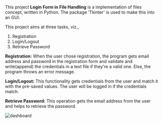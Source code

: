This project **Login Form in File Handling** is a implementation of files concept, written in Python. The package 'Tkinter' is used to make this into an GUI. 

This project aims at three tasks, viz.,
1. Registration
2. Login/Logout
3. Retrieve Password

**Registration:** When the user chose registration, the program gets email address and password in the registration form and validate and write(append) the credentials in a text file if they're a valid one. Else, the program throws an error message.

**Login/Logout:** This functionality gets credentials from the user and match it with the pre-saved values. The user will be logged in if the credentials match. 

**Retrieve Password:** This operation gets the email address from the user and helps to retrieve the password.

![dashboard](https://user-images.githubusercontent.com/62324559/131021158-f4ab5e82-2d73-4fea-a05e-53c629667de4.PNG)
